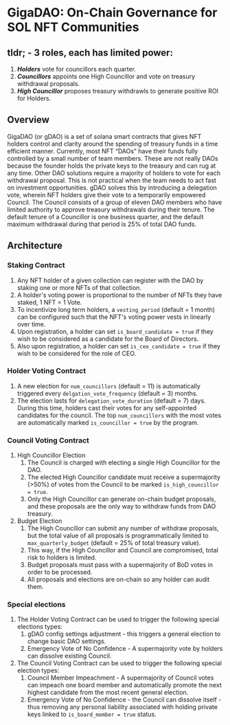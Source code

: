 # GigaDAO: On-Chain Governance for SOL NFT Communities

## tldr; - 3 roles, each has limited power:
1) ***Holders*** vote for councillors each quarter.
2) ***Councillors*** appoints one High Councillor and vote on treasury withdrawal proposals.
3) ***High Councillor*** proposes treasury withdrawls to generate positive ROI for Holders.

## Overview

GigaDAO (or gDAO) is a set of solana smart contracts that gives NFT holders control and clarity 
around the spending of treasury funds in a time efficient manner. 
Currently, most NFT “DAOs” have their funds fully controlled by a small number of team members. 
These are not really DAOs because the founder holds the private keys to the treasury and can rug at 
any time. Other DAO solutions require a majority of holders to vote for each withdrawal proposal. 
This is not practical when the team needs to act fast on investment opportunities. 
gDAO solves this by introducing a delegation vote, wherein NFT holders give their vote to a 
temporarily empowered Council. The Council consists of a group of eleven DAO members who have 
limited authority to approve treasury withdrawals during their tenure. 
The default tenure of a Councillor is one business quarter, and the default maximum withdrawal during 
that period is 25% of total DAO funds. 

## Architecture

### Staking Contract

1) Any NFT holder of a given collection can register with the DAO by staking one or more NFTs of that collection.
2) A holder's voting power is proportional to the number of NFTs they have staked, 1 NFT = 1 Vote.
3) To incentivize long term holders, a `vesting_period` (default = 1 month) can be configured such that the NFT's voting power vests in linearly over time. 
4) Upon registration, a holder can set `is_board_candidate = true` if they wish to be considered as a candidate for the Board of Directors.
4) Also upon registration, a holder can set `is_ceo_candidate = true` if they wish to be considered for the role of CEO.

### Holder Voting Contract

1) A new election for `num_councillors` (default = 11) is automatically triggered every `delgation_vote_frequency` (default = 3) months.
2) The election lasts for `delegation_vote_duration` (default = 7) days. During this time, holders cast their votes for any self-appointed candidates for the council. The top `num_councillors` with the most votes are automatically marked `is_councillor = true` by the program.

### Council Voting Contract

1) High Councillor Election
   1) The Council is charged with electing a single High Councillor for the DAO.
   2) The elected High Councillor candidate must receive a supermajority (>50%) of votes from the Council to be marked `is_high_councillor = true`.
   3) Only the High Councillor can generate on-chain budget proposals, and these proposals are the only way to withdraw funds from DAO treasury.
2) Budget Election
   1) The High Councillor can submit any number of withdraw proposals, but the total value of all proposals is programmatically limited to `max_quarterly_budget` (default = 25% of total treasury value). 
   2) This way, if the High Councillor and Council are compromised, total risk to holders is limited.
   3) Budget proposals must pass with a supermajority of BoD votes in order to be processed. 
   4) All proposals and elections are on-chain so any holder can audit them. 


### Special elections
1) The Holder Voting Contract can be used to trigger the following special elections types:
   1) gDAO config settings adjustment - this triggers a general election to change basic DAO settings.
   2) Emergency Vote of No Confidence - A supermajority vote by holders can dissolve existing Council.
2) The Council Voting Contract can be used to trigger the following special election types:
   1) Council Member Impeachment - A supermajority of Council votes can impeach one board member and automatically promote the next highest candidate from the most recent general election.
   2) Emergency Vote of No Confidence - the Council can dissolve itself - thus removing any personal liability associated with holding private keys linked to `is_board_member = true` status.
